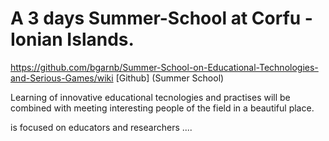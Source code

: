 # A 3 days Summer-School at Corfu - Ionian Islands. 

https://github.com/bgarnb/Summer-School-on-Educational-Technologies-and-Serious-Games/wiki [Github] (Summer School)
   
   Learning of innovative educational tecnologies and practises will be combined with meeting interesting people of the field in a beautiful place. 
   
   is focused on educators and researchers ....
   
   
